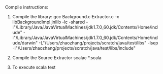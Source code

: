 Compile instructions:
1. Compile the library:
gcc Background.c Extractor.c -o libBackgroundImpl.jnilib -lc -shared -I"/Library/Java/JavaVirtualMachines/jdk1.7.0_60.jdk/Contents/Home/include" -I"/Library/Java/JavaVirtualMachines/jdk1.7.0_60.jdk/Contents/Home/include/darwin" -L"/Users/zhaozhang/projects/scratch/java/test/libs" -lsep -I"/Users/zhaozhang/projects/scratch/java/test/libs/include"

2. Compile the Source Extractor
scalac *.scala

3. To execute
scala test
